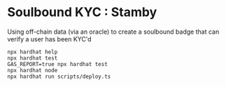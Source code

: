 # Soulbound KYC : Stamby
Using off-chain data (via an oracle) to create a soulbound badge that can verify a user has been KYC'd



```shell
npx hardhat help
npx hardhat test
GAS_REPORT=true npx hardhat test
npx hardhat node
npx hardhat run scripts/deploy.ts
```